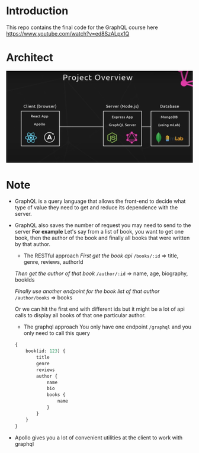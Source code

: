 # Introduction
This repo contains the final code for the GraphQL course here https://www.youtube.com/watch?v=ed8SzALpx1Q

# Architect

![architect-image](./architect.png)

# Note
- GraphQL is a query language that allows the front-end to decide what type of value they need to get and reduce its dependence with the server.
- GraphQL also saves the number of request you may need to send to the server
    **For example**
    Let's say from a list of book, you want to get one book, then the author of the book and finally all books that were written by that author.
    - The RESTful approach
    *First get the book api*
    `/books/:id` => title, genre, reviews, authorId

    *Then get the author of that book*
    `/author/:id` => name, age, biography, bookIds

    *Finally use another endpoint for the book list of that author*
    `/author/books` => books

    Or we can hit the first end with different ids but it might be a lot of api calls to display all books of that one particular author.

    - The graphql approach
    You only have one endpoint `/graphql` and you only need to call this query
    ```graphql
    {
        book(id: 123) {
            title
            genre
            reviews
            author {
                name
                bio
                books {
                    name
                }
            }
        }
    }
    ```

- Apollo gives you a lot of convenient utilities at the client to work with graphql